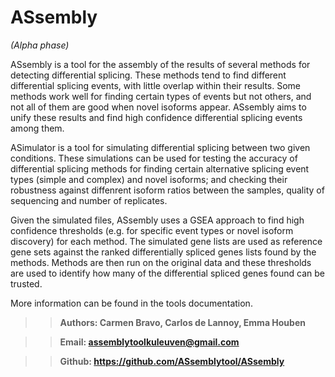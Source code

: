 # ASsembly

*(Alpha phase)*

ASsembly is a tool for the assembly of the results of several methods
for detecting differential splicing. These methods tend to find different differential
splicing events, with little overlap within their results. Some methods work well for 
finding certain types of events but not others, and not all of them are good when novel 
isoforms appear. ASsembly aims to unify these results and find high 
confidence differential splicing events among them.

ASimulator is a tool for simulating differential splicing between two given conditions. 
These simulations can be used for testing the accuracy of differential splicing methods
for finding certain alternative splicing event types (simple and complex) and novel isoforms;
and checking their robustness against diffenrent isoform ratios between the samples, 
quality of sequencing and number of replicates.

Given the simulated files, ASsembly uses a GSEA approach to find high confidence thresholds
(e.g. for specific event types or novel isoform discovery) for each method. The simulated 
gene lists are used as reference gene sets against the ranked differentially spliced genes
lists found by the methods. Methods are then run on the original data and these thresholds
are used to identify how many of the differential spliced genes found can be trusted. 

More information can be found in the tools documentation.

>>**Authors: Carmen Bravo, Carlos de Lannoy, Emma Houben**

>>**Email: assemblytoolkuleuven@gmail.com**

>>**Github: https://github.com/ASsemblytool/ASsembly**
